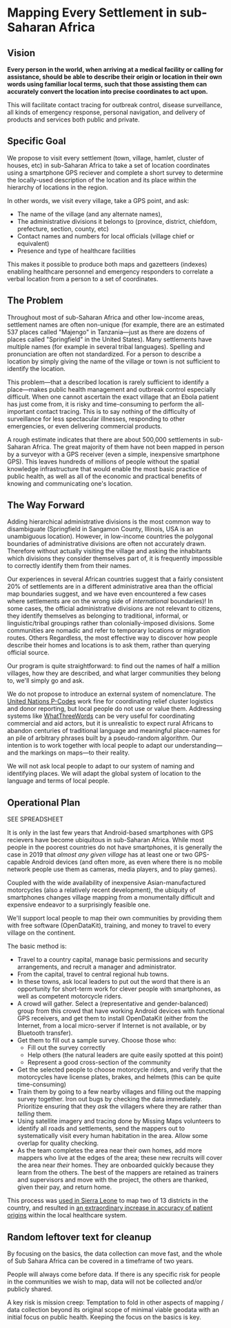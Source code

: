 # Mapping Every Settlement in sub-Saharan Africa

## Vision
**Every person in the world, when arriving at a medical facility or calling for assistance, should be able to describe their origin or location in their own words using familiar local terms, such that those assisting them can accurately convert the location into precise coordinates to act upon.**

This will facilitate contact tracing for outbreak control, disease surveillance, all kinds of emergency response, personal navigation, and delivery of products and services both public and private.

## Specific Goal
We propose to visit every settlement (town, village, hamlet, cluster of houses, etc) in sub-Saharan Africa to take a set of location coordinates using a smartphone GPS reciever and complete a short survey to determine the locally-used description of the location and its place within the hierarchy of locations in the region.

In other words, we visit every village, take a GPS point, and ask:
- The name of the village (and any alternate names),
- The administrative divisions it belongs to (province, district, chiefdom, prefecture, section, county, etc)
- Contact names and numbers for local officials (village chief or equivalent)
- Presence and type of healthcare facilities

This makes it possible to produce both maps and gazetteers (indexes) enabling healthcare personnel and emergency responders to correlate a verbal location from a person to a set of coordinates.

## The Problem
Throughout most of sub-Saharan Africa and other low-income areas, settlement names are often non-unique (for example, there are an estimated 537 places called "Majengo" in Tanzania&mdash;just as there are dozens of places called "Springfield" in the United States). Many settlements have multiple names (for example in several tribal languages). Spelling and pronunciation are often not standardized. For a person to describe a location by simply giving the name of the village or town is not sufficient to identify the location.

This problem&mdash;that a described location is rarely sufficient to identify a place&mdash;makes public health management and outbreak control especially difficult. When one cannot ascertain the exact village that an Ebola patient has just come from, it is risky and time-consuming to perform the all-important contact tracing. This is to say nothing of the difficulty of surveillance for less spectacular illnesses, responding to other emergencies, or even delivering commercial products.

A rough estimate indicates that there are about 500,000 settlements in sub-Saharan Africa. The great majority of them have not been mapped in person by a surveyor with a GPS receiver (even a simple, inexpensive smartphone GPS). This leaves hundreds of millions of people without the spatial knowledge infrastructure that would enable the most basic practice of public health, as well as all of the economic and practical benefits of knowing and communicating one's location. 

## The Way Forward
Adding hierarchical administrative divisions is the most common way to disambiguate (Springfield in Sangamon County, Illinois, USA is an unambiguous location). However, in low-income countries the polygonal boundaries of administrative divisions are often not accurately drawn. Therefore without actually visiting the village and asking the inhabitants which divisions they consider themselves part of, it is frequently impossible to correctly identify them from their names.

Our experiences in several African countries suggest that a fairly consistent 20% of settlements are in a different administrative area than the official map boundaries suggest, and we have even encountered a few cases where settlements are on the wrong side of *international* boundaries)! In some cases, the official administrative divisions are not relevant to citizens, they identify themselves as belonging to traditional, informal, or linguistic/tribal groupings rather than colonially-imposed divisions. Some communities are nomadic and refer to temporary locations or migration routes. Others  Regardless, the most effective way to discover how people describe their homes and locations is to ask them, rather than querying official source. 

Our program is quite straightforward: to find out the names of half a million villages, how they are described, and what larger communities they belong to, we'll simply go and ask. 

We do not propose to introduce an external system of nomenclature. The [United Nations P-Codes](LINK) work fine for coordinating relief cluster logistics and donor reporting, but local people do not use or value them. Addressing systems like [WhatThreeWords](what3words.com) can be very useful for coordinating commercial and aid actors, but it is unrealistic to expect rural Africans to abandon centuries of traditional language and meaningful place-names for an pile of arbitrary phrases built by a pseudo-random algorithm. Our intention is to work together with local people to adapt our understanding&mdash;and the markings on maps&mdash;to their reality.

We will not ask local people to adapt to our system of naming and identifying places. We will adapt the global system of location to the language and terms of local people. 

## Operational Plan
SEE SPREADSHEET

It is only in the last few years that Android-based smartphones with GPS recievers have become ubiquitous in sub-Saharan Africa. While most people in the poorest countries do not have smartphones, it is generally the case in 2019 that _almost any given village_ has at least one or two GPS-capable Android devices (and often more, as even where there is no mobile network people use them as cameras, media players, and to play games).

Coupled with the wide availability of inexpensive Asian-manufactured motorcycles (also a relatively recent development), the ubiquity of smartphones changes village mapping from a monumentally difficult and expensive endeavor to a surprisingly feasible one. 

We'll support local people to map their own communities by providing them with free software (OpenDataKit), training, and money to travel to every village on the continent.

The basic method is:

- Travel to a country capital, manage basic permissions and security arrangements, and recruit a manager and administrator.
- From the capital, travel to central regional hub towns.
- In these towns, ask local leaders to put out the word that there is an opportunity for short-term work for clever people with smartphones, as well as competent motorcycle riders.
- A crowd will gather. Select a (representative and gender-balanced) group from this crowd that have working Android devices with functional GPS receivers, and get them to install OpenDataKit (either from the Internet, from a local micro-server if Internet is not available, or by Bluetooth transfer).
- Get them to fill out a sample survey. Choose those who:
  - Fill out the survey correctly
  - Help others (the natural leaders are quite easily spotted at this point)
  - Represent a good cross-section of the community
- Get the selected people to choose motorcycle riders, and verify that the motorcycles have license plates, brakes, and helmets (this can be quite time-consuming)
- Train them by going to a few nearby villages and filling out the mapping survey together. Iron out bugs by checking the data immediately. Prioritize ensuring that they _ask_ the villagers where they are rather than _telling_ them.
- Using satellite imagery and tracing done by Missing Maps volunteers to identify all roads and settlements, send the mappers out to systematically visit every human habitation in the area. Allow some overlap for quality checking.
- As the team completes the area near their own homes, add more mappers who live at the edges of the area; these new recruits will cover the area near _their_ homes. They are onboarded quickly because they learn from the others. The best of the mappers are retained as trainers and supervisors and move with the project, the others are thanked, given their pay, and return home.


This process was [used in Sierra Leone](https://www.newsweek.com/2017/11/10/slums-missing-maps-map-international-poverty-695381.html) to map two of 13 districts in the country, and resulted in [an extraordinary increase in accuracy of patient origins](https://academic.oup.com/trstmh/article/113/9/572/5533380) within the local healthcare system. 


## Random leftover text for cleanup

By focusing on the basics, the data collection can move fast, and the whole of Sub Sahara Africa can be covered in a timeframe of two years.

People will always come before data. If there is any specific risk for people in the communities we wish to map, data will not be collected and/or publicly shared.

A key risk is mission creep: Temptation to fold in other aspects of mapping / data collection beyond its original scope of minimal viable geodata with an initial focus on public health. Keeping the focus on the basics is key.
